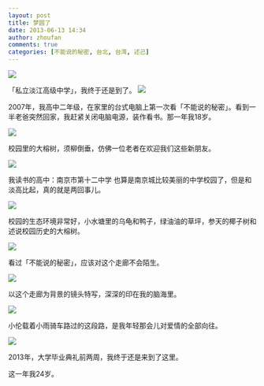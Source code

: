 ```yaml
---
layout: post
title: 梦圆了
date: 2013-06-13 14:34
author: zhoufan
comments: true
categories: [不能说的秘密, 台北, 台湾, 述己]
---
```

<p><img src="http://zhoufan.org/wp-content/uploads/2013/06/IMG_1223-1024x764.jpg" class="img-responsive"/></p>

<p>「私立淡江高级中学」，我终于还是到了。
<!--more-->
<img class="img-responsive" src="http://zhoufan.org/wp-content/uploads/2013/06/IMG_1229-1024x764.jpg" /></p>

<p>2007年，我高中二年级，在家里的台式电脑上第一次看「不能说的秘密」。看到一半老爸突然回家，我赶紧关闭电脑电源，装作看书。那一年我18岁。</p>

<p><img class="img-responsive" src="http://zhoufan.org/wp-content/uploads/2013/06/IMG_1215-764x1024.jpg" /></p>

<p>校园里的大榕树，须柳倒垂，仿佛一位老者在欢迎我们这些新朋友。</p>

<p><img class="img-responsive" src="http://zhoufan.org/wp-content/uploads/2013/06/IMG_1219-1024x764.jpg" /></p>

<p>我读书的高中：南京市第十二中学 也算是南京城比较美丽的中学校园了，但是和淡高比起，真的就是两回事儿。</p>

<p><img class="img-responsive" src="http://zhoufan.org/wp-content/uploads/2013/06/IMG_1221-1024x764.jpg" /></p>

<p>校园的生态环境非常好，小水塘里的乌龟和鸭子，绿油油的草坪，参天的椰子树和述说校园历史的大榕树。</p>

<p><img class="img-responsive" src="http://zhoufan.org/wp-content/uploads/2013/06/IMG_1227-1024x764.jpg" /></p>

<p>看过「不能说的秘密」，应该对这个走廊不会陌生。</p>

<p><img src="http://zhoufan.org/wp-content/uploads/2013/06/IMG_1281.jpg" class="img-responsive" /></p>

<p>以这个走廊为背景的镜头特写，深深的印在我的脑海里。</p>

<p><img class="img-responsive" src="http://zhoufan.org/wp-content/uploads/2013/06/IMG_1228-1024x765.jpg"/></p>

<p>小伦载着小雨骑车路过的这段路，是我年轻那会儿对爱情的全部向往。</p>

<p><img class="img-responsive" src="http://zhoufan.org/wp-content/uploads/2013/06/IMG_1280-1024x763.jpg" /></p>

<p>2013年，大学毕业典礼前两周，我终于还是来到了这里。</p>

<p>这一年我24岁。</p>

